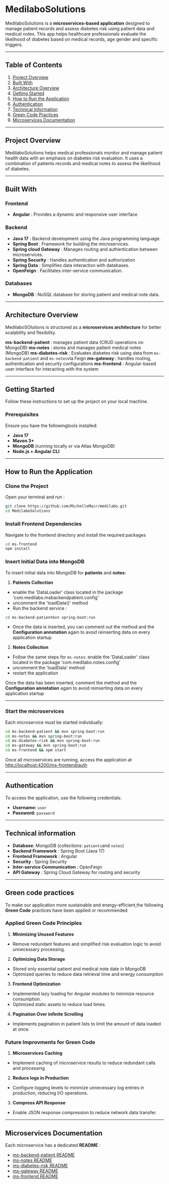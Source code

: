 # MedilaboSolutions

MedilaboSolutions is a **microservices-based application** designed to manage patient records and assess diabetes risk using patient data and medical notes.
This app helps healthcare professionals evaluate the likelihood of diabetes based on medical records, age gender and specific triggers.

---

## Table of Contents

1. [Project Overview](#project-overview)
2. [Built With](#built-with)
3. [Architecture Overview](#architecture-overview)
4. [Getting Started](#getting-started)
5. [How to Run the Application](#how-to-run-the-application)
6. [Authentication](#authentication)
7. [Technical Information](#technical-information)
8. [Green Code Practices](#green-code-practices)
9. [Microservices Documentation](#microservices-documentation)

---

## Project Overview

MedilaboSolutions helps medical professionals monitor and manage patient health data with an emphasis on diabetes risk evaluation.
It uses a combination of patients records and medical notes to assess the likelihood of diabetes. 

---

## Built With

### **Frontend**
- **Angular** : Provides a dynamic and responsive user interface

### **Backend**
- **Java 17** : Backend development using the Java programming language.
- **Spring Boot** : Framework for building the microservices.
- **Spring cloud Gateway** : Manages routing and authentication between microservices.
- **Spring Security** : Handles authentication and authorization
- **Spring Data** : Simplifies data interaction with databases.
- **OpenFeign** : Facilitates inter-service communication.

### **Databases**
- **MongoDB** :  NoSQL database for storing patient and medical note data. 

---

## Architecture Overview

MedilaboSOlutions is structured as a **microservices architecture** for better scalability and flexibility. 

**ms-backend-patient** : manages patient data (CRUD operations on MongoDB)
**ms-notes** : stores and manages patient medical notes (MongoDB)
**ms-diabetes-risk** : Evaluates diabetes risk using data from `ms-backend-patient` and `ms-notes`via Feign
**ms-gateway** : handles routing, authentication and security configurations
**ms-frontend** : Angular-based user interface for interacting with the system

--- 

## Getting Started

Follow these instructions to set up the project on your local machine. 

### Prerequisites

Ensure you have the followingtools installed:

- **Java 17**
- **Maven 3+**
- **MongoDB** (running locally or via Atlas MongoDB)
- **Node.js + Angular CLI**

---

## How to Run the Application

### Clone the Project

Open your terminal and run : 

```bash
git clone https://github.com/MichelleMair/medilabo.git
cd MedilaboSolutions
```

### Install Frontend Dependencies

Navigate to the frontend directory and install the required packages

```bash
cd ms-frontend
npm install
```

### Insert Initial Data into MongoDB 

To insert initial data into MongoDB for **patients** and **notes**:

1. **Patients Collection**
 - enable the 'DataLoader' class located in the package 'com.medilabo.msbackendpatient.config'
 - uncomment the 'loadData()' method
 - Run the backend service : 
  ```bash 
  cd ms-backend-patientmvn spring-boot:run
  ```
 - Once the data is inserted, you can comment out the method and the **Configuration annotation** again to avoid reinserting data on every application startup

2. **Notes Collection** 
 - Follow the same steps for `ms-notes`: enable the 'DataLoader' class located in the package 'com.medilabo.notes.config'
 - uncomment the 'loadData' method
 - restart the application

Once the data has been inserted, comment the method and the **Configuration annotation** again to avoid reinserting data on every application startup

---

### Start the microservices

Each microservice must be started individually: 

```bash
cd ms-backend-patient && mvn spring-boot:run
cd ms-notes && mvn spring-boot:run 
cd ms-diabetes-risk && mvn spring-boot:run
cd ms-gateway && mvn spring-boot:run 
cd ms-frontend && npm start
```

Once all microservices are running, access the application at [http://localhost:4200/ms-frontend/auth](http://localhost:4200/ms-frontend/auth)

---

## Authentication

To access the application, use the following credentials: 

- **Username:** `user`
- **Password:** `password`

---

## Technical information

- **Database**: MongoDB (collections: `patients`and `notes`)
- **Backend Framework** : Spring Boot (Java 17)
- **Frontend Framework** : Angular 
- **Security** : Spring Security 
- **Inter-service Communication** : OpenFeign
- **API Gateway** : Spring Cloud Gateway for routing and security 

---

## Green code practices

To make our application more sustainable and energy-efficient,the following **Green Code** practices have been applied or recommended

### Applied Green Code Principles

1. **Minimizing Unused Features**
- Remove redundant features and simplified risk evaluation logic to avoid unnecessary processing.

2. **Optimizing Data Storage** 
- Stored only essential patient and medical note date in MongoDB 
- Optimized queries to reduce data retrieval time and energy consumption

3. **Frontend Optimization**
- Implemented lazy loading for Angular modules to minimize resource consumption.
- Optimized static assets to reduce load times.

4. **Pagination Over infinite Scrolling**
- Implements pagination in patient lists to limit the amount of data loaded at once.  

### Future Improvments for Green Code

1. **Microservices Caching**
- Implement caching of microservice results to reduce redundant calls and processing

2. **Reduce logs in Production**
- Configure logging levels to minimize unnecessary log entries in production, reducing I/O operations. 

3. **Compress API Response**
- Enable JSON response compression to reduce network data transfer.

--- 

## Microservices Documentation

Each microservice has a dedicated **README** :

- [ms-backend-patient README](./ms-backend-patient/README.md)
- [ms-notes README](./ms-notes/README.md)
- [ms-diabetes-risk README](./ms-diabetes-risk/README.md)
- [ms-gateway README](./ms-gateway/README.md)
- [ms-frontend README](./ms-frontend/README.md)
